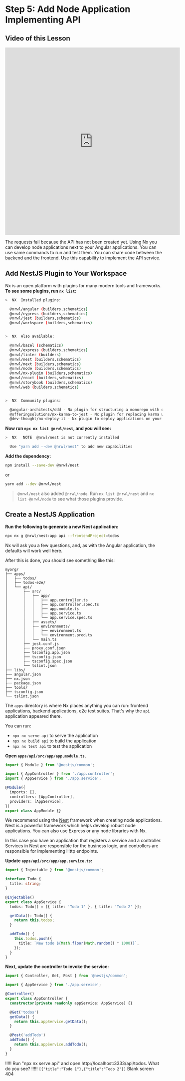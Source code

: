 # Step 5: Add Node Application Implementing API

## Video of this Lesson

<iframe width="560" height="600" src="https://www.youtube.com/embed/SsCx2WErVTI" frameborder="0" allow="accelerometer; autoplay; encrypted-media; gyroscope; picture-in-picture" allowfullscreen></iframe>

The requests fail because the API has not been created yet. Using Nx you can develop node applications next to your Angular applications. You can use same commands to run and test them. You can share code between the backend and the frontend. Use this capability to implement the API service.

## Add NestJS Plugin to Your Workspace

Nx is an open platform with plugins for many modern tools and frameworks. **To see some plugins, run `nx list`:**

```bash
>  NX  Installed plugins:

  @nrwl/angular (builders,schematics)
  @nrwl/cypress (builders,schematics)
  @nrwl/jest (builders,schematics)
  @nrwl/workspace (builders,schematics)


>  NX  Also available:

  @nrwl/bazel (schematics)
  @nrwl/express (builders,schematics)
  @nrwl/linter (builders)
  @nrwl/nest (builders,schematics)
  @nrwl/next (builders,schematics)
  @nrwl/node (builders,schematics)
  @nrwl/nx-plugin (builders,schematics)
  @nrwl/react (builders,schematics)
  @nrwl/storybook (builders,schematics)
  @nrwl/web (builders,schematics)


>  NX  Community plugins:

  @angular-architects/ddd - Nx plugin for structuring a monorepo with domains and layers
  @offeringsolutions/nx-karma-to-jest - Nx plugin for replacing karma with jest in an Nx workspace
  @dev-thought/nx-deploy-it - Nx plugin to deploy applications on your favorite cloud provider
```

**Now run `npx nx list @nrwl/nest`, and you will see:**

```bash
>  NX   NOTE  @nrwl/nest is not currently installed

  Use "yarn add --dev @nrwl/nest" to add new capabilities
```

**Add the dependency:**

```bash
npm install --save-dev @nrwl/nest
```

or

```bash
yarn add --dev @nrwl/nest
```

> `@nrwl/nest` also added `@nrwl/node`. Run `nx list @nrwl/nest` and `nx list @nrwl/node` to see what those plugins provide.

## Create a NestJS Application

**Run the following to generate a new Nest application:**

```bash
npx nx g @nrwl/nest:app api --frontendProject=todos
```

Nx will ask you a few questions, and, as with the Angular application, the defaults will work well here.

After this is done, you should see something like this:

```treeview
myorg/
├── apps/
│   ├── todos/
│   ├── todos-e2e/
│   └── api/
│       ├── src/
│       │   ├── app/
│       │   │   ├── app.controller.ts
│       │   │   ├── app.controller.spec.ts
│       │   │   ├── app.module.ts
│       │   │   ├── app.service.ts
│       │   │   └── app.service.spec.ts
│       │   ├── assets/
│       │   ├── environments/
│       │   │   ├── environment.ts
│       │   │   └── environment.prod.ts
│       │   └── main.ts
│       ├── jest.conf.js
│       ├── proxy.conf.json
│       ├── tsconfig.app.json
│       ├── tsconfig.json
│       ├── tsconfig.spec.json
│       └── tslint.json
├── libs/
├── angular.json
├── nx.json
├── package.json
├── tools/
├── tsconfig.json
└── tslint.json
```

The `apps` directory is where Nx places anything you can run: frontend applications, backend applications, e2e test suites. That's why the `api` application appeared there.

You can run:

- `npx nx serve api` to serve the application
- `npx nx build api` to build the application
- `npx nx test api` to test the application

**Open `apps/api/src/app/app.module.ts`.**

```typescript
import { Module } from '@nestjs/common';

import { AppController } from './app.controller';
import { AppService } from './app.service';

@Module({
  imports: [],
  controllers: [AppController],
  providers: [AppService],
})
export class AppModule {}
```

We recommend using the [Nest](/{{framework}}/plugins/nest/overview) framework when creating node applications. Nest is a powerful framework which helps develop robust node applications. You can also use Express or any node libraries with Nx.

In this case you have an application that registers a service and a controller. Services in Nest are responsible for the business logic, and controllers are responsible for implementing Http endpoints.

**Update `apps/api/src/app/app.service.ts`:**

```typescript
import { Injectable } from '@nestjs/common';

interface Todo {
  title: string;
}

@Injectable()
export class AppService {
  todos: Todo[] = [{ title: 'Todo 1' }, { title: 'Todo 2' }];

  getData(): Todo[] {
    return this.todos;
  }

  addTodo() {
    this.todos.push({
      title: `New todo ${Math.floor(Math.random() * 1000)}`,
    });
  }
}
```

**Next, update the controller to invoke the service:**

```typescript
import { Controller, Get, Post } from '@nestjs/common';

import { AppService } from './app.service';

@Controller()
export class AppController {
  constructor(private readonly appService: AppService) {}

  @Get('todos')
  getData() {
    return this.appService.getData();
  }

  @Post('addTodo')
  addTodo() {
    return this.appService.addTodo();
  }
}
```

!!!!!
Run "npx nx serve api" and open http://localhost:3333/api/todos. What do you see?
!!!!!
`[{"title":"Todo 1"},{"title":"Todo 2"}]`
Blank screen
404
